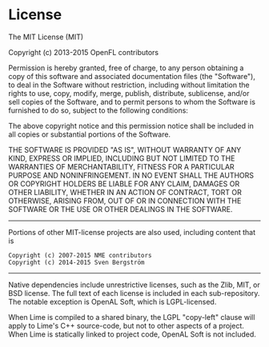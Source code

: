 License
=======

The MIT License (MIT)

Copyright (c) 2013-2015 OpenFL contributors

Permission is hereby granted, free of charge, to any person obtaining a copy
of this software and associated documentation files (the "Software"), to deal
in the Software without restriction, including without limitation the rights
to use, copy, modify, merge, publish, distribute, sublicense, and/or sell
copies of the Software, and to permit persons to whom the Software is
furnished to do so, subject to the following conditions:

The above copyright notice and this permission notice shall be included in
all copies or substantial portions of the Software.

THE SOFTWARE IS PROVIDED "AS IS", WITHOUT WARRANTY OF ANY KIND, EXPRESS OR
IMPLIED, INCLUDING BUT NOT LIMITED TO THE WARRANTIES OF MERCHANTABILITY,
FITNESS FOR A PARTICULAR PURPOSE AND NONINFRINGEMENT. IN NO EVENT SHALL THE
AUTHORS OR COPYRIGHT HOLDERS BE LIABLE FOR ANY CLAIM, DAMAGES OR OTHER
LIABILITY, WHETHER IN AN ACTION OF CONTRACT, TORT OR OTHERWISE, ARISING FROM,
OUT OF OR IN CONNECTION WITH THE SOFTWARE OR THE USE OR OTHER DEALINGS IN
THE SOFTWARE.

-------

Portions of other MIT-license projects are also used, including content that is

    Copyright (c) 2007-2015 NME contributors
    Copyright (c) 2014-2015 Sven Bergström

-------

Native dependencies include unrestrictive licenses, such as the Zlib, MIT, or BSD
license. The full text of each license is included in each sub-repository. The 
notable exception is OpenAL Soft, which is LGPL-licensed.

When Lime is compiled to a shared binary, the LGPL "copy-left" clause will apply
to Lime's C++ source-code, but not to other aspects of a project. When Lime
is statically linked to project code, OpenAL Soft is not included.
